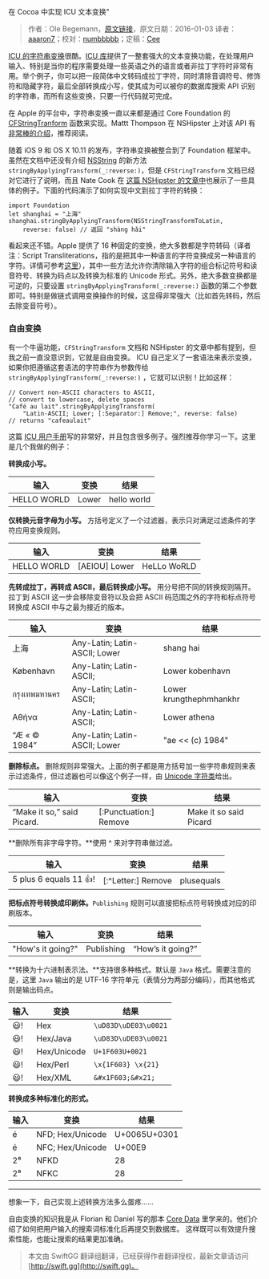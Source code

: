 在 Cocoa 中实现 ICU 文本变换"

> 作者：Ole Begemann，[原文链接](http://oleb.net/blog/2016/01/icu-text-transforms/)，原文日期：2016-01-03
> 译者：[aaaron7](undefined)；校对：[numbbbbb](http://numbbbbb.com/)；定稿：[Cee](https://github.com/Cee)
  










[ICU 的字符串变换](http://userguide.icu-project.org/transforms/general)很酷。[ICU 库](http://site.icu-project.org/)提供了一整套强大的文本变换功能，在处理用户输入、特别是当你的程序需要处理一些英语之外的语言或者非拉丁字符时非常有用。举个例子，你可以把一段简体中文转码成拉丁字符，同时清除音调符号、修饰符和隐藏字符，最后全部转换成小写，使其成为可以被你的数据库搜索 API 识别的字符串，而所有这些变换，只要一行代码就可完成。

在 Apple 的平台中，字符串变换一直以来都是通过 Core Foundation 的 [CFStringTranform](https://developer.apple.com/library/ios/documentation/CoreFoundation/Reference/CFMutableStringRef/index.html#//apple_ref/c/func/CFStringTransform) 函数来实现。Mattt Thompson 在 NSHipster 上对该 API 有[非常棒的介绍](http://nshipster.com/cfstringtransform/)，推荐阅读。


随着 iOS 9 和 OS X 10.11 的发布，字符串变换被整合到了 Foundation 框架中。虽然在文档中还没有介绍 [NSString](https://developer.apple.com/library/ios/documentation/Cocoa/Reference/Foundation/Classes/NSString_Class/) 的新方法 `stringByApplyingTransform(_:reverse:)`，但是 `CFStringTransform` 文档已经对它进行了说明，而且 Nate Cook 在 [这篇 NSHipster 的文章中](http://nshipster.com/ios9/)也展示了一些具体的例子。下面的代码演示了如何实现中文到拉丁字符的转换：

    
    import Foundation
    let shanghai = "上海"
    shanghai.stringByApplyingTransform(NSStringTransformToLatin,
        reverse: false) // 返回 "shàng hǎi"

看起来还不错。Apple 提供了 16 种固定的变换，绝大多数都是字符转码（译者注：Script Transliterations，指的是把其中一种语言的字符变换成另一种语言的字符。详情可参考[这里](http://userguide.icu-project.org/transforms/general)），其中一些方法允许你清除输入字符的组合标记符号和读音符号、转换为码点以及转换为标准的 Unicode 形式。另外，绝大多数变换都是可逆的，只要设置 `stringByApplyingTransform(_:reverse:)` 函数的第二个参数即可。特别是做链式调用变换操作的时候，这显得非常强大（比如首先转码，然后去除变音符号）。

### 自由变换

有一个牛逼功能，`CFStringTransform` 文档和 NSHipster 的文章中都有提到，但我之前一直没意识到，它就是自由变换。 ICU 自己定义了一套语法来表示变换，如果你把遵循这套语法的字符串作为参数传给 `stringByApplyingTransform(_:reverse:)` ，它就可以识别！比如这样：

    
    // Convert non-ASCII characters to ASCII,
    // convert to lowercase, delete spaces
    "Café au lait".stringByApplyingTransform(
        "Latin-ASCII; Lower; [:Separator:] Remove;", reverse: false)
    // returns "cafeaulait"

这篇 [ICU 用户手册](http://userguide.icu-project.org/transforms/general)写的非常好，并且包含很多例子。强烈推荐你学习一下。这里是几个我做的例子：

**转换成小写。**

| 输入 | 变换 | 结果 |
| ---- | ---- | ----- |
| HELLO WORLD | Lower | hello world |

**仅转换元音字母为小写。** 方括号定义了一个过滤器，表示只对满足过滤条件的字符应用变换规则。

| 输入 | 变换 | 结果 |
| ---- | ---- | ----- |
| HELLO WORLD | [AEIOU] Lower | HeLLo WoRLD |

**先转成拉丁，再转成 ASCII，最后转换成小写。** 用分号把不同的转换规则隔开。拉丁到 ASCII 这一步会移除变音符以及会把 ASCII 码范围之外的字符和标点符号转换成 ASCII 中与之最为接近的版本。

| 输入 | 变换 | 结果 |
| ---- | ---- | ----- |
| 上海 | Any-Latin; Latin-ASCII; Lower | shang hai |
| København |	Any-Latin; Latin-ASCII; | Lower	kobenhavn|
| กรุงเทพมหานคร |	Any-Latin; Latin-ASCII; | Lower	krungthephmhankhr|
| Αθήνα |	Any-Latin; Latin-ASCII; | Lower	athena|
| “Æ « © 1984” |	Any-Latin; Latin-ASCII; Lower |	"ae << (c) 1984"|

**删除标点。** 删除规则非常强大。上面的例子都是用方括号加一些字符串规则来表示过滤条件，但过滤器也可以像这个例子一样，由 [Unicode 字符类](https://en.wikipedia.org/wiki/Unicode_character_property#General_Category)给出。

| 输入 | 变换 | 结果 |
| ---- | ---- | ----- |
| “Make it so,” said Picard.	| [:Punctuation:] Remove | 	Make it so said Picard |

**删除所有非字母字符。**使用 ^ 来对字符串做过滤。

| 输入 | 变换 | 结果 |
| ---- | ---- | ----- |
| 5 plus 6 equals 11 👍! |[:^Letter:] Remove|plusequals|

**把标点符号转换成印刷体。**`Publishing` 规则可以直接把标点符号转换成对应的印刷版本。

| 输入 | 变换 | 结果 |
| ---- | ---- | ----- |
| "How's it going?" |	Publishing |	“How’s it going?”|


**转换为十六进制表示法。**支持很多种格式。默认是 `Java` 格式。需要注意的是，这里 `Java` 输出的是 UTF-16 字符单元（表情分为两部分编码），而其他格式则是输出码点。

| 输入 | 变换 | 结果 |
| ---- | ---- | ----- |
|😃! |	Hex |	`\uD83D\uDE03\u0021` |
|😃!|	Hex/Java|	`\uD83D\uDE03\u0021`
|😃!|	Hex/Unicode |	`U+1F603U+0021`
|😃!|	Hex/Perl |	`\x{1F603} \x{21}`
|😃!|	Hex/XML |	`&#x1F603;&#x21;`

**转换成多种标准化的形式。**

| 输入 | 变换 | 结果 |
| ---- | ---- | ----- |
|é |	NFD; Hex/Unicode |	U+0065U+0301 |
|é |	NFC; Hex/Unicode |	U+00E9 |
|2⁸ |	NFKD |	28 |
|2⁸ |	NFKC |	28 |

---

想象一下，自己实现上述转换方法多么蛋疼……

自由变换的知识我是从 Florian 和 Daniel 写的那本 [Core Data](http://oleb.net/blog/2015/12/core-data-book/) 里学来的。他们介绍了如何把用户输入的搜索词标准化后再提交到数据库。 这样既可以有效提升搜索性能，也能让搜索的结果更加准确。


> 本文由 SwiftGG 翻译组翻译，已经获得作者翻译授权，最新文章请访问 [http://swift.gg](http://swift.gg)。